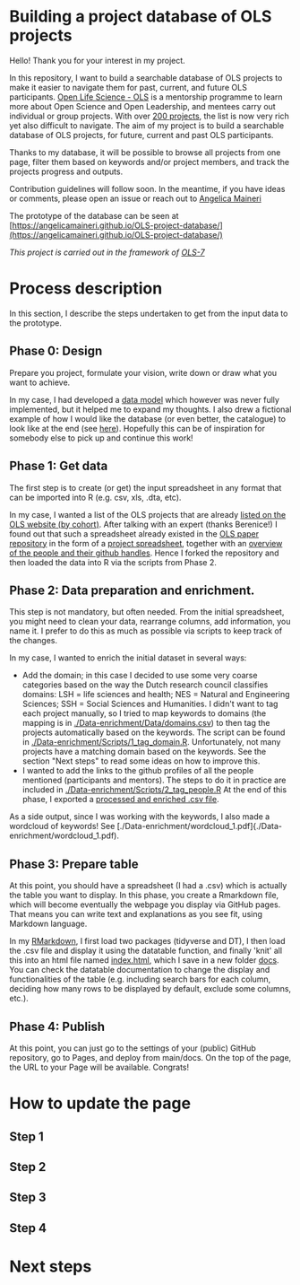 # Building a project database of OLS projects
Hello! Thank you for your interest in my project. 

In this repository, I want to build a searchable database of OLS projects to make it easier to navigate them for past, current, and future OLS participants. [Open Life Science - OLS](https://openlifesci.org) is a mentorship programme to learn more about Open Science and Open Leadership, and mentees carry out individual or group projects. With over [200 projects](https://openlifesci.org/about#projects), the list is now very rich yet also difficult to navigate. The aim of my project is to build a searchable database of OLS projects, for future, current and past OLS participants.

Thanks to my database, it will be possible to browse all projects from one page, filter them based on keywords and/or project members, and track the projects progress and outputs. 

Contribution guidelines will follow soon. In the meantime, if you have ideas or comments, please open an issue or reach out to [Angelica Maineri](mailto:angelica@odissei-data.nl)

The prototype of the database can be seen at [https://angelicamaineri.github.io/OLS-project-database/](https://angelicamaineri.github.io/OLS-project-database/)

_This project is carried out in the framework of [OLS-7](https://openlifesci.org/ols-7)_

# Process description
In this section, I describe the steps undertaken to get from the input data to the prototype. 

## Phase 0: Design
Prepare you project, formulate your vision, write down or draw what you want to achieve. 

In my case, I had developed a [data model](https://docs.google.com/presentation/d/1N15TP1flXXeWl8OThZXr4URXzkGkxkoYJO-VhMN0EM0/edit#slide=id.p) which however was never fully implemented, but it helped me to expand my thoughts. I also drew a fictional example of how I would like the database (or even better, the catalogue) to look like at the end (see [here](https://docs.google.com/presentation/d/1IQwulPPnaIjKQucp-0K9TO0txcmdoIS9DlHMwXw_JIA/edit)). Hopefully this can be of inspiration for somebody else to pick up and continue this work!

## Phase 1: Get data 
The first step is to create (or get) the input spreadsheet in any format that can be imported into R (e.g. csv, xls, .dta, etc).

In my case, I wanted a list of the OLS projects that are already [listed on the OLS website (by cohort)](https://openlifesci.org/about#projects). After talking with an expert (thanks Berenice!) I found out that such a spreadsheet already existed in the [OLS paper repository](https://github.com/open-life-science/ols-program-paper) in the form of a [project spreadsheet](https://github.com/open-life-science/ols-program-paper/blob/main/data/projects.csv), together with an [overview of the people and their github handles](https://github.com/open-life-science/ols-program-paper/blob/main/data/people.csv). Hence I forked the repository and then loaded the data into R via the scripts from Phase 2.

## Phase 2: Data preparation and enrichment. 
This step is not mandatory, but often needed. From the initial spreadsheet, you might need to clean your data, rearrange columns, add information, you name it. I prefer to do this as much as possible via scripts to keep track of the changes. 

In my case, I wanted to enrich the initial dataset in several ways:
- Add the domain; in this case I decided to use some very coarse categories based on the way the Dutch research council classifies domains: LSH = life sciences and health; NES = Natural and Engineering Sciences; SSH = Social Sciences and Humanities. I didn't want to tag each project manually, so I tried to map keywords to domains (the mapping is in [./Data-enrichment/Data/domains.csv](./Data-enrichment/Data/domains.csv)) to then tag the projects automatically based on the keywords. The script can be found in [./Data-enrichment/Scripts/1_tag_domain.R](./Data-enrichment/Scripts/1_tag_domain.R). Unfortunately, not many projects have a matching domain based on the keywords. See the section "Next steps" to read some ideas on how to improve this. 
- I wanted to add the links to the github profiles of all the people mentioned (participants and mentors). The steps to do it in practice are included in [./Data-enrichment/Scripts/2_tag_people.R](./Data-enrichment/Scripts/2_tag_people.R)
At the end of this phase, I exported a [processed and enriched .csv file](./Data-enrichment/Data/projects_domain_people.csv).

As a side output, since I was working with the keywords, I also made a wordcloud of keywords! See [./Data-enrichment/wordcloud_1.pdf]{./Data-enrichment/wordcloud_1.pdf).


## Phase 3: Prepare table
At this point, you should have a spreadsheet (I had a .csv) which is actually the table you want to display. In this phase, you create a Rmarkdown file, which will become eventually the webpage you display via GitHub pages. That means you can write text and explanations as you see fit, using Markdown language. 

In my [RMarkdown](./project-database.Rmd), I first load two packages (tidyverse and DT), I then load the .csv file and display it using the datatable function, and finally 'knit' all this into an html file named [index.html](./docs/index.html), which I save in a new folder [docs](./docs). You can check the datatable documentation to change the display and functionalities of the table (e.g. including search bars for each column, deciding how many rows to be displayed by default, exclude some columns, etc.).

## Phase 4: Publish
At this point, you can just go to the settings of your (public) GitHub repository, go to Pages, and deploy from main/docs. On the top of the page, the URL to your Page will be available. Congrats!

# How to update the page
## Step 1
## Step 2
## Step 3
## Step 4

# Next steps



